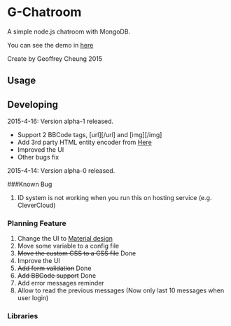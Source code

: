

# G-Chatroom

A simple node.js chatroom with MongoDB.

You can see the demo in [here](http://gchatroom.cleverapps.io/)

Create by Geoffrey Cheung 2015

## Usage



## Developing

2015-4-16: Version alpha-1 released.
* Support 2 BBCode tags, [url][/url] and [img][/img]
* Add 3rd party HTML entity encoder from [Here](http://www.strictly-software.com/htmlencode)
* Improved the UI
* Other bugs fix

2015-4-14: Version alpha-0 released.

###Known Bug
1. ID system is not working when you run this on hosting service (e.g. CleverCloud)

### Planning Feature
1. Change the UI to [Material design](http://www.google.com/design/spec/material-design/introduction.html)
2. Move some variable to a config file
3. <del>Move the custom CSS to a CSS file</del> Done
4. Improve the UI
5. <del>Add form validation</del> Done
6. <del>Add BBCode support</del> Done
7. Add error messages reminder
8. Allow to read the previous messages (Now only last 10 messages when user login)

### Libraries
